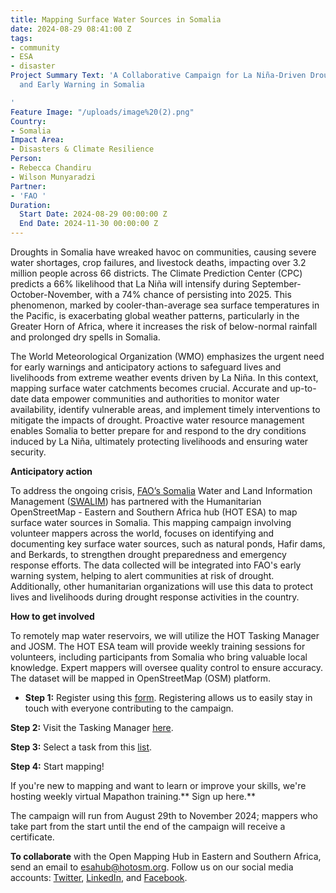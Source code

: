 ```yaml
---
title: Mapping Surface Water Sources in Somalia
date: 2024-08-29 08:41:00 Z
tags:
- community
- ESA
- disaster
Project Summary Text: 'A Collaborative Campaign for La Niña-Driven Drought Preparedness
  and Early Warning in Somalia

'
Feature Image: "/uploads/image%20(2).png"
Country:
- Somalia
Impact Area:
- Disasters & Climate Resilience
Person:
- Rebecca Chandiru
- Wilson Munyaradzi
Partner:
- 'FAO '
Duration:
  Start Date: 2024-08-29 00:00:00 Z
  End Date: 2024-11-30 00:00:00 Z
---
```


Droughts in Somalia have wreaked havoc on communities, causing severe water shortages, crop failures, and livestock deaths, impacting over 3.2 million people across 66 districts. The Climate Prediction Center (CPC) predicts a 66% likelihood that La Niña will intensify during September-October-November, with a 74% chance of persisting into 2025. This phenomenon, marked by cooler-than-average sea surface temperatures in the Pacific, is exacerbating global weather patterns, particularly in the Greater Horn of Africa, where it increases the risk of below-normal rainfall and prolonged dry spells in Somalia.

The World Meteorological Organization (WMO) emphasizes the urgent need for early warnings and anticipatory actions to safeguard lives and livelihoods from extreme weather events driven by La Niña. In this context, mapping surface water catchments becomes crucial. Accurate and up-to-date data empower communities and authorities to monitor water availability, identify vulnerable areas, and implement timely interventions to mitigate the impacts of drought. Proactive water resource management enables Somalia to better prepare for and respond to the dry conditions induced by La Niña, ultimately protecting livelihoods and ensuring water security.

**Anticipatory action**

To address the ongoing crisis, [FAO’s Somalia](https://www.fao.org/somalia/en/) Water and Land Information Management ([SWALIM](https://www.faoswalim.org/)) has partnered with the Humanitarian OpenStreetMap - Eastern and Southern Africa hub (HOT ESA) to map surface water sources in Somalia. This mapping campaign involving volunteer mappers across the world, focuses on identifying and documenting key surface water sources, such as natural ponds, Hafir dams, and Berkards, to strengthen drought preparedness and emergency response efforts. The data collected will be integrated into FAO's early warning system, helping to alert communities at risk of drought. Additionally, other humanitarian organizations will use this data to protect lives and livelihoods during drought response activities in the country.

**How to get involved**

To remotely map water reservoirs, we will utilize the HOT Tasking Manager and JOSM. The HOT ESA team will provide weekly training sessions for volunteers, including participants from Somalia who bring valuable local knowledge. Expert mappers will oversee quality control to ensure accuracy. The dataset will be mapped in OpenStreetMap (OSM) platform.

 * **Step 1:** Register using this [form](https://docs.google.com/forms/d/1aZsP-ayEahkQ9gHX0QP2gz6aI7rto4J6XegozULgPdw/edit). Registering allows us to easily stay in touch with everyone contributing to the campaign.

**Step 2:** Visit the Tasking Manager [here](https://tasks.hotosm.org/explore?campaign=OMH-ESA%20Climate%20Campaign%202024&omitMapResults=1).

**Step 3:** Select a task from this [list](https://docs.google.com/spreadsheets/d/1mqjXgW8W1Vze2zCmPHp_vXv1uSdiJYiMiJsEFi5bTrk/edit?usp=sharing).

**Step 4:** Start mapping! 

If you're new to mapping and want to learn or improve your skills, we're hosting weekly virtual Mapathon training.** Sign up here.**

The campaign will run from August 29th to November 2024; mappers who take part from the start until the end of the campaign will receive a certificate.


**To collaborate** with the Open Mapping Hub in Eastern and Southern Africa, send an email to esahub@hotosm.org. Follow us on our social media accounts: [Twitter](https://twitter.com/openmapping_esa), [LinkedIn](https://www.linkedin.com/showcase/the-open-mapping-hub-eastern-and-southern-africa/), and [Facebook](https://www.facebook.com/openmapping.esa).
